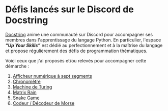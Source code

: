 # Défis lancés sur le Discord de Docstring

[Docstring][docstring] anime une communauté sur Discord pour accompagner ses membres dans l'apprentissage du langage Python. En particulier, l'espace _**“Up Your Skills”**_ est dédié au perfectionnement et à la maîtrise du langage et propose régulièrement des défis de programmation thématiques.

Voici ceux que j'ai proposés et/ou relevés pour accompagner cette démarche :

1. [Afficheur numérique à sept segments][7-segment]
1. [Chronomètre][stopwatch]
1. [Machine de Turing][turing-machine]
1. [Matrix Rain][matrix-rain]
1. [Snake Game][snake-curses]
1. [Codeur / Décodeur de Morse][morse-codec]


[docstring]:      https://www.docstring.fr
[7-segment]:      https://github.com/steph-d3v/7-segment
[stopwatch]:      https://github.com/steph-d3v/stopwatch
[turing-machine]: https://github.com/steph-d3v/turing-machine
[matrix-rain]:    https://github.com/steph-d3v/matrix-rain
[snake-curses]:   https://github.com/steph-d3v/snake-with-curses
[morse-codec]:    https://github.com/steph-d3v/morse-codec
